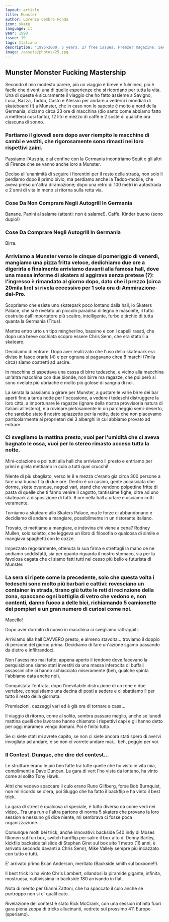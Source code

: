 ```yaml
---
layout: article
title: Munster
author: Lorenzo Cembro Fonda
icon: skate
language: it
year: 1998
issue: 19
tags: Italiano
description: "1995>2000. 5 years. 27 free issues. Freezer magazine. Secondo il mio modesto parere, più un viaggio è breve e fulmineo, più è facile che diventi una di quelle esperienze che si ricordano per tutta la vita. Una di queste è sicuramente il viaggio che ho fatto assieme a Savigno, Luca, Bazza, Taddo, Casto e Alessio per andare a vederci i mondiali di skateboard (!) a Munster, che in caso non lo sapeste è molto a nord della Germania, diciamo circa 23 ore di macchina (dio santo come abbiamo fatto a metterci così tanto), 12 litri e mezzo di caffè e 2 soste di qualche ora ciascuna di sonno."
image: /assets/photos/25.jpg
---
```


## Munster Monster Fucking Mastership

Secondo il mio modesto parere, più un viaggio è breve e fulmineo, più è facile che diventi una di quelle esperienze che si ricordano per tutta la vita. Una di queste è sicuramente il viaggio che ho fatto assieme a Savigno, Luca, Bazza, Taddo, Casto e Alessio per andare a vederci i mondiali di skateboard (!) a Munster, che in caso non lo sapeste è molto a nord della Germania, diciamo circa 23 ore di macchina (dio santo come abbiamo fatto a metterci così tanto), 12 litri e mezzo di caffè e 2 soste di qualche ora ciascuna di sonno.

### Partiamo il giovedì sera dopo aver riempito le macchine di cambi e vestiti, che rigorosamente sono rimasti nei loro rispettivi zaini.

Passiamo l'Austria, e al confine con la Germania incontriamo Squit e gli altri di Firenze che se vanno anche loro a Munster.

Deciso all'unanimità di seguire i fiorentini per il resto della strada, non solo li perdiamo dopo il primo bivio, ma perdiamo anche la Taddo-mobile, che aveva preso un'altra diramazione; dopo una retro di 100 metri in autostrada e 2 anni di vita in meno si ritorna sulla retta via.

### Cose Da Non Comprare Negli Autogrill In Germania
Banane. Panini al salame (attenti: non è salame!). Caffè. Kinder bueno (sono duplo!)

### Cose Da Comprare Negli Autogrill In Germania
Birra.

### Arriviamo a Munster verso le cinque di pomeriggio di venerdì, mangiamo una pizza fritta veloce, dedichiamo due ore a digerirla e finalmente arriviamo davanti alla famosa hall, dove una massa informe di skaters si aggirava senza pretese (?): l'ingresso è rimandato al giorno dopo, dato che il prezzo (circa 20mila lire) si rivela eccessivo per 1 sola ora di Ammirazione-dei-Pro.

Scopriamo che esiste uno skatepark poco lontano dalla hall, lo Skaters Palace, che si è rivelato un piccolo paradiso di legno e masonite, il tutto costruito dall'importatore più scaltro, intelligente, furbo e tirchio di tutta quanta la Germania (Titus).

Mentre entro urto un tipo mingherlino, bassino e con i capelli rasati, che dopo una breve occhiata scopro essere Chris Senn, che era stato lì a skateare.

Decidiamo di entrare. Dopo aver realizzato che l'uso dello skatepark era diviso in fasce orarie (4) e per ognuna si pagavano circa 8 marchi (7mila circa) siamo costretti ad uscire.

In macchina ci aspettava una cassa di birre tedesche, e vicino alla macchina un'altra macchina con due bionde, non birre ma ragazze, che poi però si sono rivelate più ubriache e molto più golose di sangria di noi.

La serata la passiamo a girare per Munster, a gustare le varie birre dei bar aperti fino a tarda notte per l'occasione, a vedere i tedeschi distruggere la loro città, a importunare le ragazze (ignare della nostra provvisoria natura di italiani all'estero), e a rovinare pietosamente in un parcheggio semi-deserto, che sarebbe stato il nostro spiazzetto per la notte, dato che non piacevamo particolarmente ai proprietari dei 3 alberghi in cui abbiamo provato ad entrare.

### Ci svegliamo la mattina presto, vuoi per l'umidità che ci aveva bagnato le ossa, vuoi per lo stereo rimasto acceso tutta la notte.

Mini-colazione e poi tutti alla hall che arriviamo lì presto e entriamo per primi e gliela mettiamo in culo a tutti quei crucchi!

Niente di più sbagliato, verso le 8 e mezza c'erano già circa 300 persone a fare una buona fila di due ore. Dentro è un casino, gente accasciata che dorme, skate ovunque, negozi vari, stand che vendono polpettine fritte di pasta di quelle che ti fanno venire il cagotto, tantissime fighe, oltre ad uno skatepark a disposizione di tutti.
8 ore nella hall a urlare e usciamo cotti veramente.

Torniamo a skateare allo Skaters Palace, ma le forze ci abbandonano e decidiamo di andare a mangiare, possibilmente in un ristorante italiano.

Trovato, ci mettiamo a mangiare, e indovina chi viene a cena? Rodney Mullen, solo soletto, che leggeva un libro di filosofia o qualcosa di simile e mangiava spaghetti con le cozze.

Impezzato regolarmente, ottenuta la sua firma e strettagli la mano ce ne andiamo soddisfatti, sia per quanto riguarda il nostro stomaco, sia per la favolosa cagata che ci siamo fatti tutti nel cesso più bello e futurista di Munster.

### La sera si ripete come la precedente, solo che questa volta i tedeschi sono molto più barbari e cattivi: rovesciano un container in strada, tirano giù tutte le reti di recinzione della zona, spaccano ogni bottiglia di vetro che vedono e, non contenti, danno fuoco a delle bici, richiamando 5 camionette dei pompieri e un gran numero di curiosi come noi.

Macello!

Dopo aver dormito di nuovo in macchina ci svegliamo rattrappiti.

Arriviamo alla hall DAVVERO presto, e almeno stavolta... troviamo il doppio di persone del giorno prima. Decidiamo di fare un'azione sgamo passando da dietro e infiltrandoci.

Non l'avessimo mai fatto: appena aperto il tendone dove facevano la perquisizione siamo stati investiti da una massa inferocita di buffali assassini che ci hanno schiacciato miseramente (beh, qualche spinta l'abbiamo data anche noi).

Conquistata l'entrata, dopo l'inevitabile distruzione di un rene e due vertebre, conquistiamo una decina di posti a sedere e ci sbattiamo lì per tutto il resto della giornata.

Premiazioni, cazzeggi vari ed è già ora di tornare a casa...

Il viaggio di ritorno, come al solito, sembra passare meglio, anche se lunedì mattina quelli che lavorano hanno chiamato i rispettivi capi e gli hanno detto per oggi marameo vengo domani. Poi è finito tutto.

Se ci siete stati mi avrete capito, se non ci siete ancora stati spero di avervi invogliato ad andare, e se non ci vorrete andare mai... beh, peggio per voi.

### Il Contest. Dunque, che dire del contest...

Le strutture erano le più ben fatte tra tutte quelle che ho visto in vita mia, complimenti a Dave Duncan. La gara di vert l'ho vista da lontano, ha vinto come al solito Tony Hawk.

Altri che vedevo spaccare il culo erano Rune Glifberg, forse Bob Burnquist, non mi ricordo se c'era, poi Sluggo che ha fatto il backflip e ha vinto il best trick.

La gara di street è qualcosa di speciale, è tutto diverso da come vedi nei video...Tra una run e l'altra partono di norma 5 skaters che provano la loro session e nessuno gli dice niente, mi sembrava ci fosse poca organizzazione...

Comunque molti bei trick, anche innovativi: backside 540 indy di Moses Itkonen sul fun box, switch hardflip per salire il box alto di Donny Barley, kickflip backside tailslide di Stephan Giret sul box alto 1 metro (16 anni, è arrivato secondo davanti a Chris Senn), Mike Vallely sempre più incazzato con tutto e tutti.

E' arrivato primo Brian Anderson, meritato (Backside smith sul boxxone!!).

Il best trick lo ha vinto Chris Lambert, ollandosi la piramide gigante, infinita, mostruosa, cattivissima in backside 180 arrivando in flat.

Nota di merito per Gianni Zattoni, che ha spaccato il culo anche se purtroppo non si e' qualificato.

Rivelazione del contest è stato Rick McCrank, con una session infinita fuori gara piena zeppa di tricks allucinanti, vedrete sul prossimo 411 Europe (speriamo).
